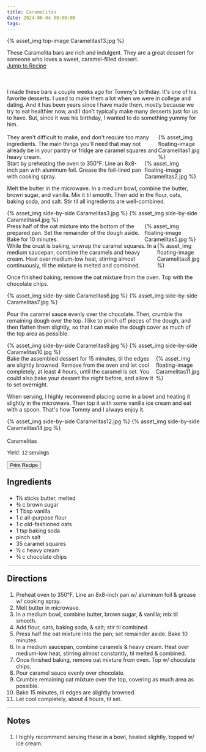 ```yaml
---
title: Caramelitas
date: 2024-06-04 00:00:00
tags:
---
```


{% asset_img top-image Caramelitas13.jpg %}
<div class="post-body">
These Caramelita bars are rich and indulgent. They are a great dessert for someone who loves a sweet, caramel-filled dessert. 

<br>
<!--more-->

<a class="jump-to-recipe-btn" href="#recipejump"> 
    Jump to Recipe
</a>

<br>
<br>
<br>
<br>
I made these bars a couple weeks ago for Tommy's birthday. It's one of his favorite desserts. I used to make them a lot when we were in college and dating. And it has been years since I have made them, mostly because we try to eat healthier now, and I don't typically make many desserts just for us to have. But, since it was his birthday, I wanted to do something yummy for him. 

<br>
<br>

<div style="display:flex;">
They aren't difficult to make, and don't require too many ingredients. The main things you'll need that may not already be in your pantry or fridge are caramel squares and heavy cream. 
<div>
    {% asset_img floating-image Caramelitas1.jpg %}
</div>
</div>

<div style="display:flex;">
Start by preheating the oven to 350°F. Line an 8x8-inch pan with aluminum foil. Grease the foil-lined pan with cooking spray.
<div>
    {% asset_img floating-image Caramelitas2.jpg %}
</div>
</div>

Melt the butter in the microwave. In a medium bowl, combine the butter, brown sugar, and vanilla. Mix it til smooth. Then add in the flour, oats, baking soda, and salt. Stir til all ingredients are well-combined. 
<div style="display:flex;">
    {% asset_img side-by-side Caramelitas3.jpg %}
    {% asset_img side-by-side Caramelitas4.jpg %}
</div>

<div style="display:flex;">
Press half of the oat mixture into the bottom of the prepared pan. Set the remainder of the dough aside. Bake for 10 minutes. 
<div>
    {% asset_img floating-image Caramelitas5.jpg %}
</div>
</div>

<div style="display:flex;">
While the crust is baking, unwrap the caramel squares. In a medium saucepan, combine the caramels and heavy cream. Heat over medium-low heat, stirring almost continuously, til the mixture is melted and combined.
<div>
    {% asset_img floating-image Caramelitas8.jpg %}
</div>
</div>

Once finished baking, remove the oat mixture from the oven. Top with the chocolate chips. 
<div style="display:flex">
    {% asset_img side-by-side Caramelitas6.jpg %}
    {% asset_img side-by-side Caramelitas7.jpg %}
</div>

Pour the caramel sauce evenly over the chocolate. 
Then, crumble the remaining dough over the top. I like to pinch off pieces of the dough, and then flatten them slightly, so that I can make the dough cover as much of the top area as possible. 
<div style="display:flex;">
    {% asset_img side-by-side Caramelitas9.jpg %}
    {% asset_img side-by-side Caramelitas10.jpg %}
</div>

<div style="display:flex;">
Bake the assembled dessert for 15 minutes, til the edges are slightly browned. Remove from the oven and let cool completely, at least 4 hours, until the caramel is set. You could also bake your dessert the night before, and allow it to set overnight. 
<div>
    {% asset_img floating-image Caramelitas11.jpg %}
</div>
</div>

When serving, I highly recommend placing some in a bowl and heating it slightly in the microwave. Then top it with some vanilla ice cream and eat with a spoon. That's how Tommy and I always enjoy it. 
<div style="display:flex;">
    {% asset_img side-by-side Caramelitas12.jpg %}
    {% asset_img side-by-side Caramelitas14.jpg %}
</div>

<br>
</div>

<div id="recipejump"></div>
<div id="recipe">
    <div class="recipe-box">
        <div class="recipe-title-box">
            <div>
                <div class="recipe-title-box-title">
                    <div class="recipe-title-box-header">Caramelitas</div>
                </div>
                <p class="recipe-title-box-title" style="font-family: Arial;">Yield: 12 servings</p>
            </div>
            <!-- {% asset_img recipe-title-box-img Caramelitas13.jpg %} -->
            <button class="print-recipe"
                    type="button"
                    onclick="printDIV('recipe')" >
                Print Recipe
            </button>
        </div>
        <p style="font-size:150%;"><b>Ingredients</b></p>
        <ul class="post-body">
                <li>1½ sticks butter, melted</li>
                <li>¾ c brown sugar</li>
                <li>1 Tbsp vanilla</li>
                <li>1 c all-purpose flour</li>
                <li>1 c old-fashioned oats</li>
                <li>1 tsp baking soda</li>
                <li>pinch salt</li>
                <li>35 caramel squares</li>
                <li>½ c heavy cream</li>
                <li>¾ c chocolate chips</li>
        </ul>
        <hr style="height:1px;background-color:rgb(189, 189, 189) ">
        <p style="font-size:150%;"><b>Directions</b></p>
        <ol class="post-body">
            <li>Preheat oven to 350°F. Line an 8x8-inch pan w/ aluminum foil & grease w/ cooking spray.</li>
            <li>Melt butter in microwave.</li>
            <li>In a medium bowl, combine butter, brown sugar, & vanilla; mix til smooth.</li>
            <li>Add flour, oats, baking soda, & salt; stir til combined.</li>
            <li>Press half the oat mixture into the pan; set remainder aside. Bake 10 minutes.</li>
            <li>In a medium saucepan, combine caramels & heavy cream. Heat over medium-low heat, stirring almost constantly, til melted & combined.</li>
            <li>Once finished baking, remove oat mixture from oven. Top w/ chocolate chips.</li>
            <li>Pour caramel sauce evenly over chocolate.</li>
            <li>Crumble remaining oat mixture over the top, covering as much area as possible.</li>
            <li>Bake 15 minutes, til edges are slightly browned.</li>
            <li>Let cool completely, about 4 hours, til set.</li>
        </ol> 
        <hr style="height:1px;background-color:rgb(189, 189, 189) ">
        <p style="font-size:150%;"><b>Notes</b></p>
        <ol class="post-body">
            <li>I highly recommend serving these in a bowl, heated slightly, topped w/ ice cream.</li>
        </ol>
    </div>
</div>

<br>
